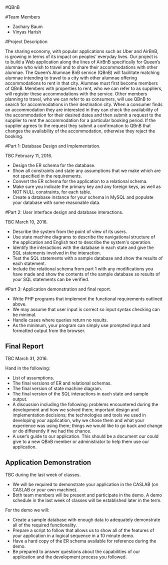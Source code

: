 #QBnB

#Team Members

<ul>
<li>Zachary Baum</li>
<li>Vinyas Harish</li>
</ul>

#Project Description

The sharing economy, with popular applications such as Uber and AirBnB, is growing in terms of its impact on peoples’ everyday lives. Our project is to build a Web application along the lines of AirBnB specifically for Queen’s alumnae who wish to travel and to share their accommodations with other alumnae. The Queen’s Alumnae BnB service (QBnB) will facilitate matching alumnae intending to travel to a city with other alumnae offering accommodations to rent in that city. Alumnae must first become members of QBnB. Members with properties to rent, who we can refer to as suppliers, will register these accommodations with the service. Other members planning to travel, who we can refer to as consumers, will use QBnB to search for accommodations in their destination city. When a consumer finds an accommodation they are interested in they can check the availability of the accommodation for their desired dates and then submit a request to the supplier to rent the accommodation for a particular booking period. If the supplier agrees to the request they submit a confirmation to QBnB that changes the availability of the accommodation, otherwise they reject the booking.

#Part 1: Database Design and Implementation. 

TBC February 11, 2016.

- Design the ER schema for the database.
- Show all constraints and state any assumptions that we make which are not specified in the requirements.
- Convert the ER schema for the application to a relational schema. 
- Make sure you indicate the primary key and any foreign keys, as well as NOT NULL constraints, for each table.
- Create a database instance for your schema in MySQL and populate your database with some reasonable data.

#Part 2: User interface design and database interactions. 

TBC March 10, 2016.

- Describe the system from the point of view of its users.
- Use state machine diagrams to describe the navigational structure of the application and English text to describe the system's operation.
- Identify the interactions with the database in each state and give the SQL statements involved in the interaction.
- Test the SQL statements with a sample database and show the results of each statement.
- Include the relational schema from part 1 with any modifications you have made and show the contents of the sample database so results of your SQL statements can be verified.

#Part 3: Application demonstration and final report.

- Write PHP programs that implement the functional requirements outlined above.
- We may assume that user input is correct so input syntax checking can be minimal.
- Handle cases where queries return no results.
- As the minimum, your program can simply use prompted input and formatted output from the browser.

<h2>Final Report</h2>

TBC March 31, 2016.

Hand in the following:
- List of assumptions.
- The final versions of ER and relational schemas.
- The final version of state machine diagram.
- The final version of the SQL interactions in each state and sample output.
- A discussion including the following: problems encountered during the development and how we solved them; important design and implementation decisions; the technologies and tools we used in developing your application, why we chose them and what your experience was using them; things we would like to go back and change or do differently if we had the chance.
- A user’s guide to our application. This should be a document our could give to a new QBnB member or administrator to help them use our application.

<h2>Application Demonstration</h2>

TBC during the last week of classes.

- We will be required to demonstrate your application in the CASLAB (on CASLAB or your own machine).
- Both team members will be present and participate in the demo. A demo schedule in the last week of classes will be established later in the term.

For the demo we will:
- Create a sample database with enough data to adequately demonstrate all of the required functionality.
- Prepare a script to follow that allows us to show all of the features of your application in a logical sequence in a 10 minute demo.
- Have a hard copy of the ER schema available for reference during the demo.
- Be prepared to answer questions about the capabilities of our application and the development process you followed.
